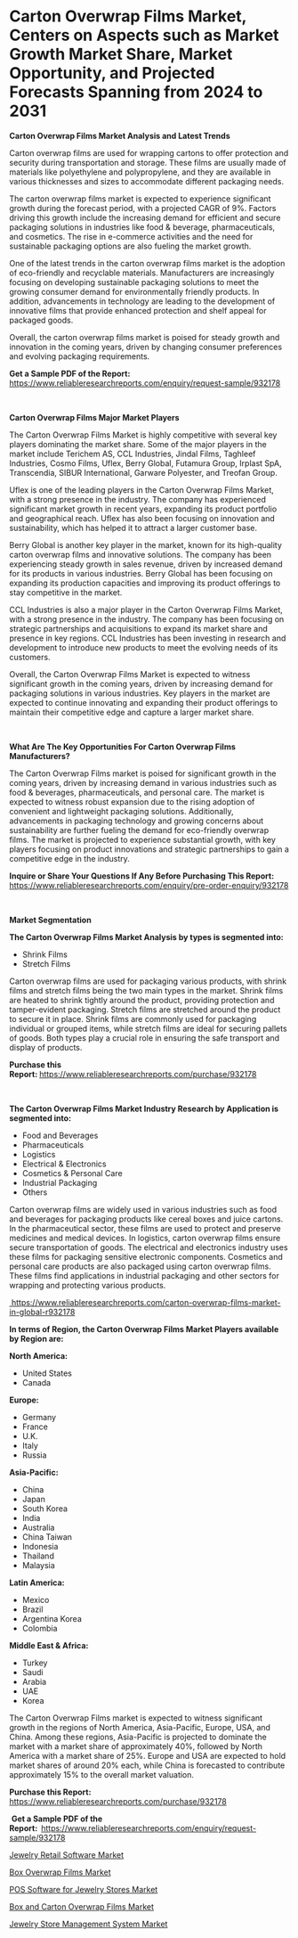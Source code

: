 <p><h1>Carton Overwrap Films Market, Centers on Aspects such as Market Growth Market Share, Market Opportunity, and Projected Forecasts Spanning from 2024 to 2031</h1></p><p><strong>Carton Overwrap Films Market Analysis and Latest Trends</strong></p>
<p><p>Carton overwrap films are used for wrapping cartons to offer protection and security during transportation and storage. These films are usually made of materials like polyethylene and polypropylene, and they are available in various thicknesses and sizes to accommodate different packaging needs.</p><p>The carton overwrap films market is expected to experience significant growth during the forecast period, with a projected CAGR of 9%. Factors driving this growth include the increasing demand for efficient and secure packaging solutions in industries like food & beverage, pharmaceuticals, and cosmetics. The rise in e-commerce activities and the need for sustainable packaging options are also fueling the market growth.</p><p>One of the latest trends in the carton overwrap films market is the adoption of eco-friendly and recyclable materials. Manufacturers are increasingly focusing on developing sustainable packaging solutions to meet the growing consumer demand for environmentally friendly products. In addition, advancements in technology are leading to the development of innovative films that provide enhanced protection and shelf appeal for packaged goods.</p><p>Overall, the carton overwrap films market is poised for steady growth and innovation in the coming years, driven by changing consumer preferences and evolving packaging requirements.</p></p>
<p><strong>Get a Sample PDF of the Report:&nbsp;</strong> <a href="https://www.reliableresearchreports.com/enquiry/request-sample/932178">https://www.reliableresearchreports.com/enquiry/request-sample/932178</a></p>
<p>&nbsp;</p>
<p><strong>Carton Overwrap Films Major Market Players</strong></p>
<p><p>The Carton Overwrap Films Market is highly competitive with several key players dominating the market share. Some of the major players in the market include Terichem AS, CCL Industries, Jindal Films, Taghleef Industries, Cosmo Films, Uflex, Berry Global, Futamura Group, Irplast SpA, Transcendia, SIBUR International, Garware Polyester, and Treofan Group.</p><p>Uflex is one of the leading players in the Carton Overwrap Films Market, with a strong presence in the industry. The company has experienced significant market growth in recent years, expanding its product portfolio and geographical reach. Uflex has also been focusing on innovation and sustainability, which has helped it to attract a larger customer base.</p><p>Berry Global is another key player in the market, known for its high-quality carton overwrap films and innovative solutions. The company has been experiencing steady growth in sales revenue, driven by increased demand for its products in various industries. Berry Global has been focusing on expanding its production capacities and improving its product offerings to stay competitive in the market.</p><p>CCL Industries is also a major player in the Carton Overwrap Films Market, with a strong presence in the industry. The company has been focusing on strategic partnerships and acquisitions to expand its market share and presence in key regions. CCL Industries has been investing in research and development to introduce new products to meet the evolving needs of its customers.</p><p>Overall, the Carton Overwrap Films Market is expected to witness significant growth in the coming years, driven by increasing demand for packaging solutions in various industries. Key players in the market are expected to continue innovating and expanding their product offerings to maintain their competitive edge and capture a larger market share.</p></p>
<p>&nbsp;</p>
<p><strong>What Are The Key Opportunities For Carton Overwrap Films Manufacturers?</strong></p>
<p><p>The Carton Overwrap Films market is poised for significant growth in the coming years, driven by increasing demand in various industries such as food & beverages, pharmaceuticals, and personal care. The market is expected to witness robust expansion due to the rising adoption of convenient and lightweight packaging solutions. Additionally, advancements in packaging technology and growing concerns about sustainability are further fueling the demand for eco-friendly overwrap films. The market is projected to experience substantial growth, with key players focusing on product innovations and strategic partnerships to gain a competitive edge in the industry.</p></p>
<p><strong>Inquire or Share Your Questions If Any Before Purchasing This Report:</strong> <a href="https://www.reliableresearchreports.com/enquiry/pre-order-enquiry/932178">https://www.reliableresearchreports.com/enquiry/pre-order-enquiry/932178</a></p>
<p>&nbsp;</p>
<p><strong>Market Segmentation</strong></p>
<p><strong>The Carton Overwrap Films Market Analysis by types is segmented into:</strong></p>
<p><ul><li>Shrink Films</li><li>Stretch Films</li></ul></p>
<p><p>Carton overwrap films are used for packaging various products, with shrink films and stretch films being the two main types in the market. Shrink films are heated to shrink tightly around the product, providing protection and tamper-evident packaging. Stretch films are stretched around the product to secure it in place. Shrink films are commonly used for packaging individual or grouped items, while stretch films are ideal for securing pallets of goods. Both types play a crucial role in ensuring the safe transport and display of products.</p></p>
<p><strong>Purchase this Report:&nbsp;</strong><a href="https://www.reliableresearchreports.com/purchase/932178">https://www.reliableresearchreports.com/purchase/932178</a></p>
<p>&nbsp;</p>
<p><strong>The Carton Overwrap Films Market Industry Research by Application is segmented into:</strong></p>
<p><ul><li>Food and Beverages</li><li>Pharmaceuticals</li><li>Logistics</li><li>Electrical & Electronics</li><li>Cosmetics & Personal Care</li><li>Industrial Packaging</li><li>Others</li></ul></p>
<p><p>Carton overwrap films are widely used in various industries such as food and beverages for packaging products like cereal boxes and juice cartons. In the pharmaceutical sector, these films are used to protect and preserve medicines and medical devices. In logistics, carton overwrap films ensure secure transportation of goods. The electrical and electronics industry uses these films for packaging sensitive electronic components. Cosmetics and personal care products are also packaged using carton overwrap films. These films find applications in industrial packaging and other sectors for wrapping and protecting various products.</p></p>
<p><a href="https://www.reliableresearchreports.com/carton-overwrap-films-market-in-global-r932178">&nbsp;https://www.reliableresearchreports.com/carton-overwrap-films-market-in-global-r932178</a></p>
<p><strong>In terms of Region, the Carton Overwrap Films Market Players available by Region are:</strong></p>
<p>
    <p> <strong> North America: </strong>
        <ul>
            <li>United States</li>
            <li>Canada</li>
        </ul>
        </p> 
    <p> <strong> Europe: </strong>
        <ul>
            <li>Germany</li>
            <li>France</li>
            <li>U.K.</li>
            <li>Italy</li>
            <li>Russia</li>
        </ul>
        </p> 
    <p> <strong> Asia-Pacific: </strong>
        <ul>
            <li>China</li>
            <li>Japan</li>
            <li>South Korea</li>
            <li>India</li>
            <li>Australia</li>
            <li>China Taiwan</li>
            <li>Indonesia</li>
            <li>Thailand</li>
            <li>Malaysia</li>
        </ul>
        </p> 
    <p> <strong> Latin America: </strong>
        <ul>
            <li>Mexico</li>
            <li>Brazil</li>
            <li>Argentina Korea</li>
            <li>Colombia</li>
        </ul>
        </p> 
    <p> <strong> Middle East & Africa: </strong>
        <ul>
            <li>Turkey</li>
            <li>Saudi</li>
            <li>Arabia</li>
            <li>UAE</li>
            <li>Korea</li>
        </ul>
    </p>
    </p>
<p><p>The Carton Overwrap Films market is expected to witness significant growth in the regions of North America, Asia-Pacific, Europe, USA, and China. Among these regions, Asia-Pacific is projected to dominate the market with a market share of approximately 40%, followed by North America with a market share of 25%. Europe and USA are expected to hold market shares of around 20% each, while China is forecasted to contribute approximately 15% to the overall market valuation.</p></p>
<p><strong>Purchase this Report: </strong><a href="https://www.reliableresearchreports.com/purchase/932178">https://www.reliableresearchreports.com/purchase/932178</a></p>
<p>&nbsp;<strong>Get a Sample PDF of the Report:&nbsp;&nbsp;</strong><a href="https://www.reliableresearchreports.com/enquiry/request-sample/932178">https://www.reliableresearchreports.com/enquiry/request-sample/932178</a></p>
<p><strong></strong></p>
<p><p><a href="https://medium.com/@tigerlookbaliw/jewelry-retail-software-market-emerging-trends-and-future-prospects-for-period-from-2024-to-2031-ecdb3e48e57e">Jewelry Retail Software Market</a></p><p><a href="https://github.com/indrystar/Market-Research-Report-List-4/blob/main/box-overwrap-films-market.md">Box Overwrap Films Market</a></p><p><a href="https://medium.com/@tigerlookbaliw/pos-software-for-jewelry-stores-market-report-by-product-type-cloud-based-on-premises-end-use-69a6508ed113">POS Software for Jewelry Stores Market</a></p><p><a href="https://github.com/AKSHATREPORTPRIME/Market-Research-Report-List-6/blob/main/box-and-carton-overwrap-films-market.md">Box and Carton Overwrap Films Market</a></p><p><a href="https://medium.com/@tigerlookbaliw/jewelry-store-management-system-market-size-growth-trends-statistics-forecasts-2024-2031-c466fd03b6dd">Jewelry Store Management System Market</a></p></p>